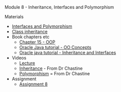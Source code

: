 Module 8 - Inheritance, Interfaces and Polymorphism

Materials
+ [Interfaces and Polymorphism](../content/InterfacesAndPolymorphism.md)
+ [Class inheritance](../content/ClassInheritance.md)
+ Book chapters etc
    + [Chapter 15 - OOP](http://greenteapress.com/thinkjava5/html/thinkjava017.html)
    + [Oracle Java tutorial - OO Concepts](http://docs.oracle.com/javase/tutorial/java/concepts/index.html)
    + [Oracle java tutorial - Inheritance and Interfaces](http://docs.oracle.com/javase/tutorial/java/IandI/index.html)
+ Videos
    + [Lecture](https://youtu.be/eqZGT2ADm7U)
    + [Inheritance](https://www.youtube.com/watch?v=LA1InXN0hgQ&list=UUSH2TieRlco7uQOGU8Vppnw) - From Dr Chastine
    + [Polymorphism](https://www.youtube.com/watch?v=v_ZBH1RsJqU&list=UUSH2TieRlco7uQOGU8Vppnw) = From Dr Chastine
+ Assignment
    + [Assignment 8](Assignments/A8.md)
